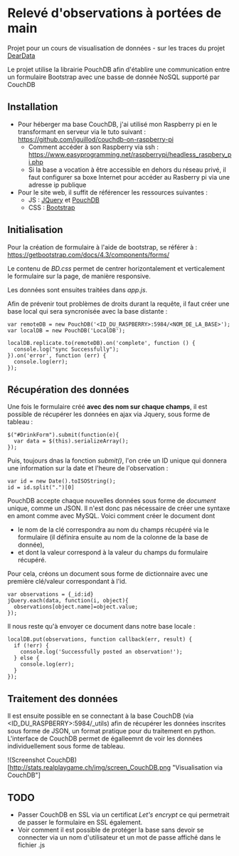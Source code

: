 # Relevé d'observations à portées de main
Projet pour un cours de visualisation de données - sur les traces du projet [DearData](https://www.dear-data.com/theproject)

Le projet utilise la librairie PouchDB afin d'établire une communication entre un formulaire Bootstrap avec une basse de donnée NoSQL supporté par CouchDB

## Installation

* Pour héberger ma base CouchDB, j'ai utilisé mon Raspberry pi en le transformant en serveur via le tuto suivant : https://github.com/jguillod/couchdb-on-raspberry-pi
  - Comment accéder à son Raspberry via ssh : https://www.easyprogramming.net/raspberrypi/headless_raspbery_pi.php
  - Si la base a vocation à être accessible en dehors du réseau privé, il faut configurer sa boxe Internet pour accéder au Rasberry pi via une adresse ip publique
* Pour le site web, il suffit de référencer les ressources suivantes :
  - JS : [JQuery](https://jquery.com/download/) et [PouchDB](https://pouchdb.com/guides/setup-pouchdb.html)
  - CSS : [Bootstrap](https://getbootstrap.com/docs/5.0/getting-started/download/)

## Initialisation
Pour la création de formulaire à l'aide de bootstrap, se référer à : https://getbootstrap.com/docs/4.3/components/forms/

Le contenu de *BD.css* permet de centrer horizontalement et verticalement le formulaire sur la page, de manière responsive.

Les données sont ensuites traitées dans *app.js*.

Afin de prévenir tout problèmes de droits durant la requête, il faut créer une base local qui sera syncronisée avec la base distante :

    var remoteDB = new PouchDB('<ID_DU_RASPBERRY>:5984/<NOM_DE_LA_BASE>');
    var localDB = new PouchDB('LocalDB');

    localDB.replicate.to(remoteDB).on('complete', function () {
      console.log("sync Successfully");
    }).on('error', function (err) {
      console.log(err);
    });

## Récupération des données
Une fois le formulaire créé **avec des nom sur chaque champs**, il est possible de récupérer les données en ajax via Jquery, sous forme de tableau :

    $("#DrinkForm").submit(function(e){
      var data = $(this).serializeArray();
    });

Puis, toujours dnas la fonction *submit()*, l'on crée un ID unique qui donnera une information sur la date et l'heure de l'observation :

    var id = new Date().toISOString();
    id = id.split(".")[0]

PouchDB accepte chaque nouvelles données sous forme de *document* unique, comme un JSON. Il n'est donc pas nécessaire de créer une syntaxe en amont comme avec MySQL. Voici comment créer le document dont
 * le nom de la clé correspondra au nom du champs récupéré via le formulaire (il définira ensuite au nom de la colonne de la base de donnée),
 * et dont la valeur correspond à la valeur du champs du formulaire récupéré.

Pour cela, créons un document sous forme de dictionnaire avec une première clé/valeur correspondant à l'id.

    var observations = {_id:id}
    jQuery.each(data, function(i, object){
      observations[object.name]=object.value;
    });

Il nous reste qu'à envoyer ce document dans notre base locale :

    localDB.put(observations, function callback(err, result) {
      if (!err) {
        console.log('Successfully posted an observation!');
      } else {
        console.log(err);
      }
    });

## Traitement des données
Il est ensuite possible en se connectant à la base CouchDB (via <ID_DU_RASPBERRY>:5984/_utils) afin de récupérer les données inscrites sous forme de JSON, un format pratique pour du traitement en python. L'interface de CouchDB permet de égalleemnt de voir les données individuellement sous forme de tableau.

!(Screenshot CouchDB)[http://stats.realplaygame.ch/img/screen_CouchDB.png "Visualisation via CouchDB"]

## TODO
 * Passer CouchDB en SSL via un certificat *Let's encrypt* ce qui permetrait de passer le formulaire en SSL également.
 * Voir comment il est possible de protéger la base sans devoir se connecter via un nom d'utilisateur et un mot de passe affiché dans le fichier .js
